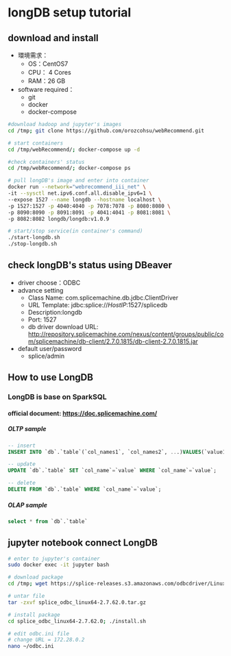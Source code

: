 # longDB setup tutorial
## download and install

* 環境需求：
  * OS：CentOS7
  * CPU： 4 Cores
  * RAM：26 GB
* software required：
  * git
  * docker 
  * docker-compose

```bash
#download hadoop and jupyter's images
cd /tmp; git clone https://github.com/orozcohsu/webRecommend.git

# start containers
cd /tmp/webRecommend/; docker-compose up -d

#check containers' status
cd /tmp/webRecommend/; docker-compose ps

# pull longDB's image and enter into container
docker run --network="webrecommend_iii_net" \
-it --sysctl net.ipv6.conf.all.disable_ipv6=1 \
--expose 1527 --name longdb --hostname localhost \
-p 1527:1527 -p 4040:4040 -p 7078:7078 -p 8080:8080 \
-p 8090:8090 -p 8091:8091 -p 4041:4041 -p 8081:8081 \
-p 8082:8082 longdb/longdb:v1.0.9

# start/stop service(in container's command)
./start-longdb.sh 
./stop-longdb.sh 
```


## check longDB's status using DBeaver
  * driver choose：ODBC
  * advance setting
    * Class Name: com.splicemachine.db.jdbc.ClientDriver
    * URL Template: jdbc:splice://_*HostIP*_:1527/splicedb
    * Description:longdb
    * Port: 1527
    * db driver download URL: http://repository.splicemachine.com/nexus/content/groups/public/com/splicemachine/db-client/2.7.0.1815/db-client-2.7.0.1815.jar
  * default user/password
    * splice/admin
    
    
## How to use LongDB
### LongDB is base on SparkSQL
#### official document: https://doc.splicemachine.com/
##### OLTP sample
```sql
-- insert
INSERT INTO `db`.`table`(`col_names1`, `col_names2`, ...)VALUES(`value1`, `value2`, ...); 

-- update
UPDATE `db`.`table` SET `col_name`=`value` WHERE `col_name`=`value`;

-- delete
DELETE FROM `db`.`table` WHERE `col_name`=`value`;
```
##### OLAP sample
```sql
select * from `db`.`table`
```


## jupyter notebook connect LongDB
```sh
# enter to jupyter's container
sudo docker exec -it jupyter bash

# download package
cd /tmp; wget https://splice-releases.s3.amazonaws.com/odbcdriver/Linux64/splice_odbc_linux64-2.7.62.0.tar.gz

# untar file
tar -zxvf splice_odbc_linux64-2.7.62.0.tar.gz

# install package
cd splice_odbc_linux64-2.7.62.0; ./install.sh

# edit odbc.ini file 
# change URL = 172.28.0.2
nano ~/odbc.ini


```

